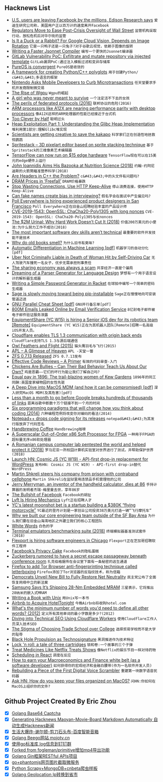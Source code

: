 ## Hacknews List


- [U.S. users are leaving Facebook by the millions, Edison Research says](https://www.marketplace.org/2019/03/06/tech/exclusive-look-numbers-showing-users-leaving-facebook-by-the-millions)  `爱迪生研究公司称，美国用户正以百万计的速度离开Facebook`
- [Regulators Move to Ease Post-Crisis Oversight of Wall Street](https://www.nytimes.com/2019/03/06/business/bank-regulation.html)  `监管机构采取行动，放松危机后对华尔街的监管`
- [Is It a Duck or a Rabbit? For Google Cloud Vision, Depends on Image Rotation](https://www.reddit.com/r/dataisbeautiful/comments/aydqig/is_it_a_duck_or_a_rabbit_for_google_cloud_vision/)  `它是一只鸭子还是一只兔子?对于谷歌云视觉，依赖于图像的旋转`
- [Writing a Faster Jsonnet Compiler](https://databricks.com/blog/2018/10/12/writing-a-faster-jsonnet-compiler.html)  `编写一个更快的Jsonnet编译器`
- [GitLab Vulnerability PoC: Exfiltrate and mutate repository via injected template](https://hackerone.com/reports/446585)  `GitLab漏洞PoC:通过注入模板过滤和变异存储库`
- [PureOS is convergent](https://puri.sm/posts/converging-on-convergence-pureos-is-convergent-welcome-to-the-future/)  `PureOS是收敛的`
- [A framework for creating Python/C&#43;&#43; polyglots](https://github.com/wmww/Python-plus-plus)  `用于创建Python/ c&#43;&#43;多语言的框架`
- [Nintendo Asks Mobile Developers to Curb Microtransactions](https://www.wsj.com/articles/nintendo-to-smartphone-gamers-dont-spend-too-much-on-us-11551864160)  `任天堂要求手机开发商限制微交易`
- [The Rise of Wgpu](https://gfx-rs.github.io/2019/03/06/wgpu.html)  `Wgpu的崛起`
- [A girl who was never meant to survive](https://www.bbc.co.uk/news/resources/idt-sh/haven_shepherd)  `一个注定活不下去的女孩`
- [The perils of federated protocols (2016)](https://lwn.net/SubscriberLink/687294/f0e0d89fe4a77b4d/)  `联邦协议的危险(2016)`
- [ARM processors like A12X are nearing performance parity with desktop processors](https://reveried.com/article/arm-processors-nearing-performance-parity-with-x86)  `像A12X这样的ARM处理器的性能已经接近于台式机`
- [Too Clever by Half](https://www.epsilontheory.com/too-clever-by-half/)  `聪明过头`
- [Heap Exploitation Part 1: Understanding the Glibc Heap Implementation](https://azeria-labs.com/heap-exploitation-part-1-understanding-the-glibc-heap-implementation/)  `堆利用第1部分:理解Glibc堆实现`
- [Scientists are getting creative to save the kakapo](https://www.nationalgeographic.com/animals/2019/03/endangered-kapako-breeding-technology/)  `科学家们正在创造性地拯救鸮鹦鹉`
- [Spritestack – 3D pixelart editor based on sprite stacking technique](https://spritestack.io/)  `基于Spritestack的三维像素艺术编辑器`
- [TensorFlow can now run on $15 edge hardware](https://techerati.com/news-hub/tensorflow-can-now-run-on-12-edge-hardware/)  `TensorFlow现在可以在15美元的edge硬件上运行`
- [John Ioannidis Aims His Bazooka at Nutrition Science (2018)](https://www.acsh.org/news/2018/08/24/john-ioannidis-aims-his-bazooka-nutrition-science-13357)  `约翰·约阿尼迪斯的火箭筒瞄准营养科学(2018)`
- [Are Headers in C&#43;&#43; the Problem?](https://buckaroo.pm/posts/are-headers-really-the-problem/)  `c&#43;&#43;中的头文件有问题吗?`
- [DRAM Prices in ‘Freefall’](https://www.eetimes.com/document.asp?doc_id=1334411)  `DRAM价格暴跌`
- [Stop Wasting Connections, Use HTTP Keep-Alive](https://lob.com/blog/use-http-keep-alive)  `停止浪费连接，使用HTTP Keep-Alive`
- [Can fake names create bias in interviewing?](http://blog.interviewing.io/can-fake-names-create-bias/)  `假名字会在面试中产生偏见吗?`
- [Poll Everywhere is hiring experienced product designers in San Francisco](https://www.polleverywhere.com/jobs#product-designer)  `Poll Everywhere正在旧金山招聘经验丰富的产品设计师`
- [CVE-2019-1543: OpenSSL: ChaCha20-Poly1305 with long nonces](https://www.openssl.org/news/secadv/20190306.txt)  `CVE-2019-1543: OpenSSL: ChaCha20-Poly1305与长nonces`
- [The $2M Urinal: Why Hard Work Doesn’t Cut It (2018)](http://behavioralscientist.org/the-2-million-urinal-why-hard-work-doesnt-cut-it/)  `价值200万美元的小便池:为什么努力工作不成功(2018)`
- [The most important software dev skills aren’t technical](https://spin.atomicobject.com/2019/03/07/software-dev-skills/#.XIEhLFBznVU.hackernews)  `最重要的软件开发技能不是技术`
- [Why do old books smell?](https://www.bookofjoe.com/2019/03/why-do-old-books-smell.html)  `为什么旧书有臭味?`
- [Automatic Differentiation in Machine Learning [pdf]](http://www.jmlr.org/papers/volume18/17-468/17-468.pdf)  `机器学习的自动分化[pdf]`
- [Uber Not Criminally Liable in Death of Woman Hit by Self-Driving Car](https://www.npr.org/2019/03/06/700801945/uber-not-criminally-liable-in-death-of-woman-hit-by-self-driving-car-says-prosec)  `无人驾驶汽车撞死一名女子，优步无需承担刑事责任`
- [The sharing economy was always a scam](https://onezero.medium.com/the-sharing-economy-was-always-a-scam-68a9b36f3e4b)  `共享经济一直是个骗局`
- [Dreaming of a Parser Generator for Language Design](https://blog.adamant-lang.org/2019/dreaming-of-a-parser-generator/)  `梦想有一个用于语言设计的解析器生成器`
- [Writing a Simple Password Generator in Racket](https://alex-hhh.github.io/2019/03/password-generator.html)  `在球拍中编写一个简单的密码生成器`
- [Sage is slowly moving toward being pip-installable](https://trac.sagemath.org/ticket/21507)  `Sage正在慢慢地向可安装管道迈进`
- [GNU Parallel Cheat Sheet [pdf]](https://www.gnu.org/software/parallel/parallel_cheat.pdf)  `GNU并行备忘单[pdf]`
- [800M Emails Leaked Online by Email Verification Service](https://securitydiscovery.com/800-million-emails-leaked-online-by-email-verification-service/)  `8亿封电子邮件被电子邮件验证服务泄露`
- [EquipmentShare (YC W15) is hiring a Senior iOS dev for its robotics team [Remote]](https://www.equipmentshare.com/careers/openings?gh_jid=1566074)  `EquipmentShare (YC W15)正在为其机器人团队[Remote]招聘一名高级iOS开发人员。`
- [Cloudflare enables TLS 1.3 communication with origin back ends](https://community.centminmod.com/threads/16795/)  `Cloudflare支持TLS 1.3与源后端通信`
- [Owl Feathers and Flight (2015)](https://www.owlpages.com/owls/articles.php?a=7)  `猫头鹰羽毛与飞行(2015)`
- [APL – A Glimpse of Heaven](http://vector.org.uk/art10011550)  `APL -天堂一瞥`
- [ZFS 0.7.13 Released](https://github.com/zfsonlinux/zfs/releases/tag/zfs-0.7.13)  `ZFS 0.7.13发布`
- [Effective Code Reviews – A Primer](https://deepsource.io/blog/code-review-best-practices/)  `有效的代码审查-入门`
- [Chickens Are Bullies – Can Their Bad Behavior Teach Us About Our Own?](https://medium.com/@s.french531/chickens-are-bullies-can-their-bad-behavior-teach-us-about-our-own-8ba58c735178)  `鸡是恶霸——它们的坏行为能让我们了解自己吗?`
- [Equal pay in 1896: The trail-blazing women of Kew Gardens](https://www.bbc.com/news/science-environment-47463053)  `1896年的同工同酬:英国皇家植物园的女性先驱`
- [A Deep Dive into MacOS MDM (and how it can be compromised) [pdf]](https://i.blackhat.com/us-18/Thu-August-9/us-18-Endahl-A-Deep-Dive-Into-macOS-MDM-And-How-It-Can-Be-Compromised-wp.pdf)  `深入研究MacOS MDM(及其危害)[pdf]`
- [Less than a month to go before Google breaks hundreds of thousands of links](https://philip.greenspun.com/blog/2019/03/07/less-than-a-month-to-go-before-google-breaks-hundreds-of-thousands-of-links-all-over-the-internet/)  `距离谷歌中断数十万个链接不到一个月的时间`
- [Six programming paradigms that will change how you think about coding (2014)](https://www.ybrikman.com/writing/2014/04/09/six-programming-paradigms-that-will/)  `六种编程范例将改变你对编码的看法(2014)`
- [Notepad&#43;&#43; drops code signing for its releases](https://notepad-plus-plus.org/news/notepad-7.6.4-released.html)  `notepad&#43;&#43;为其发行版放弃了代码签名`
- [Handbrewing Coffee](https://quanttype.net/posts/2019-03-06-handbrewing-coffee.html)  `Handbrewing咖啡`
- [A Superscalar Out-of-Order x86 Soft Processor for FPGA](https://tspace.library.utoronto.ca/handle/1807/80713)  `一种用于FPGA的超标量无序x86软处理器`
- [A Romanian campus computer lab pentested the world and helped protect it (2018)](https://arstechnica.com/features/2018/08/the-secret-history-of-ed011-the-obscure-computer-lab-that-hacked-the-world/)  `罗马尼亚一所校园计算机实验室对世界进行了测试，并帮助保护世界(2018)`
- [Launch HN: Cosmic JS (YC W19) - API-first drop-in replacement for WordPress](item?id=19330262)  `发布HN: Cosmic JS (YC W19) - API-first drop-in替代WordPress`
- [Martin Shkreli steers his company from prison with contraband cellphone](https://www.wsj.com/articles/martin-shkreli-steers-his-company-from-prisonwith-contraband-cellphone-11551973574)  `Martin Shkreli在监狱里用违禁品手机管理他的公司`
- [Jerry Merryman, an inventor of the handheld calculator, dies at 86](https://www.bloomberg.com/news/articles/2019-03-05/-brilliant-man-who-was-an-inventor-of-the-calculator-dies)  `手持计算器的发明者杰瑞·梅里曼去世，享年86岁`
- [The Bullshit of Facebook](https://thewebb.blog/thoughts/2019/facebook-and-their-bullshit)  `Facebook的胡扯`
- [Lyft Is Hiring Mechanics](https://www.facebook.com/events/408298556382122/)  `Lyft正在招聘人才`
- [YC&#39;s latest moonshot bet is a startup building a $380K “flying motorcycle”](https://techcrunch.com/2019/03/07/ycs-latest-moonshot-bet-is-a-startup-building-a-380k-flying-motorcycle/)  `YC最近的登月计划是一家创业公司投资38万美元打造一辆“飞行摩托车”`
- [Why we built our core engineering team outside of the SF Bay Area](https://medium.com/p/7fadb6cfdc7e)  `为什么我们要在旧金山海湾地区之外建立我们的核心工程团队`
- [White Words](https://popula.com/2019/02/11/white-words/)  `白色的字`
- [Terminal emulators benchmarking suite (2018)](https://github.com/anarcat/terms-benchmarks)  `终端模拟器基准测试套件(2018)`
- [Flexport is hiring software engineers in Chicago](https://www.flexport.com/careers/department/engineering)  `Flexport正在芝加哥招聘软件工程师`
- [Facebook’s Privacy Cake](https://stratechery.com/2019/facebooks-privacy-cake/)  `Facebook的隐私蛋糕`
- [Zuckerberg rumored to have a secret escape passageway beneath conference room](https://www.sfgate.com/technology/businessinsider/article/Mark-Zuckerberg-is-rumored-to-have-a-secret-13671712.php)  `扎克伯格据传在会议室下面有一条秘密的逃生通道`
- [Firefox to add Tor Browser anti-fingerprinting technique called letterboxing](https://www.zdnet.com/article/firefox-to-add-tor-browser-anti-fingerprinting-technique-called-letterboxing/)  `Firefox添加了Tor浏览器的反指纹技术，称为信箱`
- [Democrats Unveil New Bill to Fully Restore Net Neutrality](https://motherboard.vice.com/en_us/article/d3mk5w/democrats-unveil-new-bill-to-fully-restore-net-neutrality)  `民主党公布了全面恢复网络中立的新法案`
- [Samsung Says It’s Shipping 28-Nm Embedded MRAM](https://www.eetimes.com/document.asp?doc_id=1334410)  `三星表示，它将推出28纳米的嵌入式MRAM`
- [Writing a Book with Unix](https://joecmarshall.com/posts/book-writing-environment/)  `用Unix写一本书`
- [Airbnb to Acquire HotelTonight](https://press.airbnb.com/airbnb-signs-agreement-to-acquire-hoteltonight/)  `今晚Airbnb将收购hotel.com`
- [What&#39;s the minimum number of words you&#39;d need to define all other words? (2012)](https://www.reddit.com/r/AskReddit/comments/sxqt5/what_is_the_minimum_number_of_words_that_you/)  `定义所有其他单词的最小字数是多少?(2012)`
- [Diving into Technical SEO Using Cloudflare Workers](https://blog.cloudflare.com/diving-into-technical-seo-cloudflare-workers/)  `使用Cloudflare工作人员深入技术SEO`
- [The Stigma of Choosing Trade School over College](https://www.theatlantic.com/education/archive/2019/03/choosing-trade-school-over-college/584275/)  `选择贸易学校而不是大学的耻辱`
- [Black Hole Propulsion as Technosignature](https://www.centauri-dreams.org/2019/03/06/black-hole-propulsion-as-technosignature/)  `黑洞推进作为技术特征`
- [Lock &#39;n roll: a tale of three cartridges](https://writing.markchristian.org/2019/03/04/lock-on-cartridges/)  `锁和卷:一个故事的三个子弹`
- [Treat Medicines Like Netflix Treats Shows](https://www.nytimes.com/2019/03/05/opinion/can-netflix-show-americans-how-to-cut-the-cost-of-drugs.html)  `像Netflix的娱乐节目一样对待药物`
- [Scheduling in React](https://philippspiess.com/scheduling-in-react/)  `调度在反应`
- [How to earn your Macroeconomics and Finance white belt (as a software developer)](https://notamonadtutorial.com/how-to-earn-your-macroeconomics-and-finance-white-belt-as-a-software-developer-136e7454866f)  `如何获得你的宏观经济和金融白腰带(作为一名软件开发人员)`
- [Rebuilding a Piece of the First Digital Voice Scrambler](https://spectrum.ieee.org/geek-life/hands-on/rebuilding-a-piece-of-the-first-digital-voice-scrambler)  `重建第一块数字语音扰码器`
- [Ask HN: How do you keep your files organized on MacOS?](item?id=19327264)  `问HN:你如何在MacOS上组织你的文件?`

## Github Project Created By Eric Zhou

- [x] [Golang Base64 Captcha](https://github.com/mojocn/base64Captcha)
- [x] [Generating Hacknews Maoyan-Movie-Board Markdown Automatically 自动生成Hacknews新闻](https://github.com/dejavuzhou/md-genie)
- [x] [生活大爆炸-谢尔顿-剪刀石头布-百度智能音箱](https://github.com/mojocn/dueros-bang-game)
- [x] [Golang Beego网站 mojotv.cn](https://github.com/mojocn/www.mojotv.cn)
- [x] [使用go标准库,log信息到钉钉群](https://github.com/mojocn/dooger)
- [x] [Forked from fogleman/primitive增加mp4导出功能](https://github.com/mojocn/primitive)
- [x] [Golang Gin框架RESTful APIs项目](https://github.com/JJJJJJJerk/ezier-golang-web-api-framework)
- [x] [go+phantomjs网页图片截取微服务](https://github.com/mojocn/screen_shot)
- [x] [Python Scrapy+MongoDB+cnbeta爬虫样板](https://github.com/mojocn/scrapy_mongodb_boilerplate_cnbeta)
- [x] [Golang Geolocation Ip转换到省市](https://github.com/mojocn/ip2location)